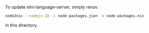To update elm-language-server, simply rerun:

``` sh
node2nix --nodejs-18 -i node-packages.json -o node-packages.nix
```

in this directory.
